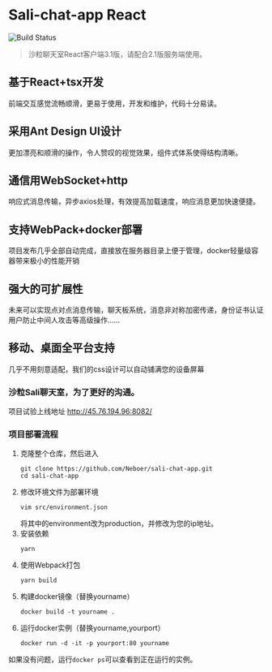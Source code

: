 # Sali-chat-app React
![Build Status](https://travis-ci.org/bootstrap-tagsinput/bootstrap-tagsinput.svg?branch=master)
>沙粒聊天室React客户端3.1版，请配合2.1版服务端使用。
## 基于React+tsx开发
前端交互感觉流畅顺滑，更易于使用，开发和维护，代码十分易读。
## 采用Ant Design UI设计
更加漂亮和顺滑的操作，令人赞叹的视觉效果，组件式体系使得结构清晰。
## 通信用WebSocket+http
响应式消息传输，异步axios处理，有效提高加载速度，响应消息更加快速便捷。
## 支持WebPack+docker部署
项目发布几乎全部自动完成，直接放在服务器目录上便于管理，docker轻量级容器带来极小的性能开销
## 强大的可扩展性
未来可以实现点对点消息传输，聊天板系统，消息非对称加密传递，身份证书认证用户防止中间人攻击等高级操作……
## 移动、桌面全平台支持
几乎不用刻意适配，我们的css设计可以自动铺满您的设备屏幕
### 沙粒Sali聊天室，为了更好的沟通。
项目试验上线地址 http://45.76.194.96:8082/
### 项目部署流程
 1. 克隆整个仓库，然后进入
    ```
    git clone https://github.com/Neboer/sali-chat-app.git
    cd sali-chat-app
    ```
 2. 修改环境文件为部署环境
    ```
    vim src/environment.json
    ```
    将其中的environment改为production，并修改为您的ip地址。
 3. 安装依赖
     ```
     yarn
     ```
 4. 使用Webpack打包
    ```
    yarn build
    ```
 5. 构建docker镜像（替换yourname）
    ```
    docker build -t yourname .
    ```
 6. 运行docker实例（替换yourname,yourport）
    ```
    docker run -d -it -p yourport:80 yourname
    ```
 如果没有问题，运行```docker ps```可以查看到正在运行的实例。